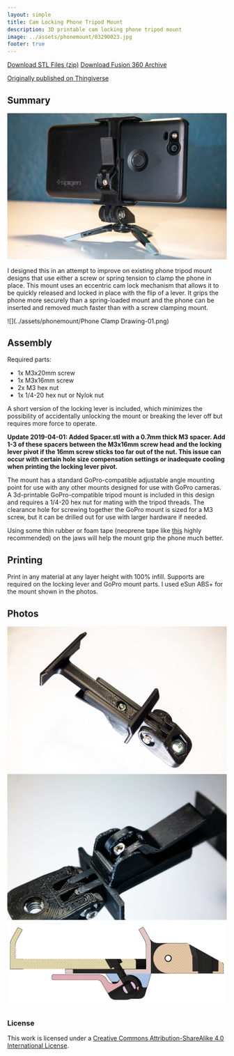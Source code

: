 ```yaml
---
layout: simple
title: Cam Locking Phone Tripod Mount 
description: 3D printable cam locking phone tripod mount 
image: ../assets/phonemount/03290023.jpg
footer: true
---
```


<a href="../assets/phonemount/phonemount STLs.zip" class="button">Download STL Files (zip)</a>
<a href="../assets/phonemount/Gopro Profile Phone Mount v86.f3d" class="button">Download Fusion 360 Archive</a>

[Originally published on Thingiverse](https://www.thingiverse.com/thing:3525449)

## Summary

![](../assets/phonemount/03290023.jpg)

I designed this in an attempt to improve on existing phone tripod mount designs that use either a screw or spring tension to clamp the phone in place. This mount uses an eccentric cam lock mechanism that allows it to be quickly released and locked in place with the flip of a lever. It grips the phone more securely than a spring-loaded mount and the phone can be inserted and removed much faster than with a screw clamping mount. 

![](../assets/phonemount/Phone Clamp Drawing-01.png)

## Assembly
Required parts: 
* 1x M3x20mm screw
* 1x M3x16mm screw
* 2x M3 hex nut
* 1x 1/4-20 hex nut or Nylok nut

A short version of the locking lever is included, which minimizes the possibility of accidentally unlocking the mount or breaking the lever off but requires more force to operate.

**Update 2019-04-01: Added Spacer.stl with a 0.7mm thick M3 spacer. Add 1-3 of these spacers between the M3x16mm screw head and the locking lever pivot if the 16mm screw sticks too far out of the nut. This issue can occur with certain hole size compensation settings or inadequate cooling when printing the locking lever pivot.**

The mount has a standard GoPro-compatible adjustable angle mounting point for use with any other mounts designed for use with GoPro cameras. A 3d-printable GoPro-compatible tripod mount is included in this design and requires a 1/4-20 hex nut for mating with the tripod threads. The clearance hole for screwing together the GoPro mount is sized for a M3 screw, but it can be drilled out for use with larger hardware if needed.

Using some thin rubber or foam tape (neoprene tape like [this](https://www.amazon.com/Pres-P8225RL00-50XOH-Neoprene-Foam-Black/dp/B01G382DX4/) highly recommended) on the jaws will help the mount grip the phone much better.

## Printing
Print in any material at any layer height with 100% infill. Supports are required on the locking lever and GoPro mount parts. I used eSun ABS+ for the mount shown in the photos.

## Photos
![](../assets/phonemount/03280014.jpg)
![](../assets/phonemount/03280015.jpg)
![](../assets/phonemount/section.png)

### License
This work is licensed under a [Creative Commons Attribution-ShareAlike 4.0 International License](http://creativecommons.org/licenses/by-sa/4.0/).
